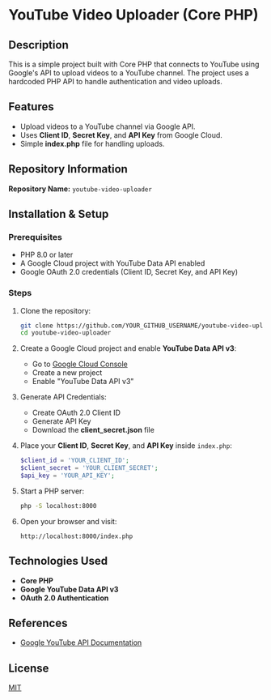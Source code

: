 # YouTube Video Uploader (Core PHP)

## Description
This is a simple project built with Core PHP that connects to YouTube using Google's API to upload videos to a YouTube channel. The project uses a hardcoded PHP API to handle authentication and video uploads.

## Features
- Upload videos to a YouTube channel via Google API.
- Uses **Client ID**, **Secret Key**, and **API Key** from Google Cloud.
- Simple **index.php** file for handling uploads.

## Repository Information
**Repository Name:** `youtube-video-uploader`

## Installation & Setup

### Prerequisites
- PHP 8.0 or later
- A Google Cloud project with YouTube Data API enabled
- Google OAuth 2.0 credentials (Client ID, Secret Key, and API Key)

### Steps

1. Clone the repository:
   ```bash
   git clone https://github.com/YOUR_GITHUB_USERNAME/youtube-video-uploader.git
   cd youtube-video-uploader
   ```

2. Create a Google Cloud project and enable **YouTube Data API v3**:
   - Go to [Google Cloud Console](https://console.cloud.google.com/)
   - Create a new project
   - Enable "YouTube Data API v3"

3. Generate API Credentials:
   - Create OAuth 2.0 Client ID
   - Generate API Key
   - Download the **client_secret.json** file

4. Place your **Client ID**, **Secret Key**, and **API Key** inside `index.php`:
   ```php
   $client_id = 'YOUR_CLIENT_ID';
   $client_secret = 'YOUR_CLIENT_SECRET';
   $api_key = 'YOUR_API_KEY';
   ```

5. Start a PHP server:
   ```bash
   php -S localhost:8000
   ```

6. Open your browser and visit:
   ```
   http://localhost:8000/index.php
   ```

## Technologies Used
- **Core PHP**
- **Google YouTube Data API v3**
- **OAuth 2.0 Authentication**

## References
- [Google YouTube API Documentation](https://developers.google.com/youtube/registering_an_application)

## License
[MIT](LICENSE)

